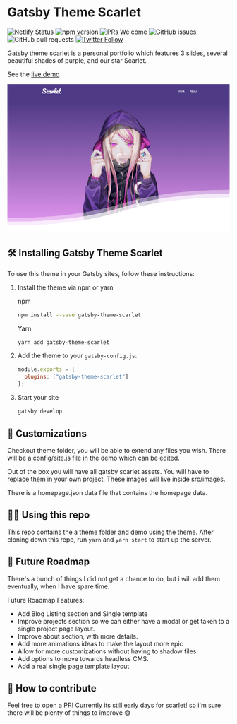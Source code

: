 # Gatsby Theme Scarlet

[![Netlify Status](https://api.netlify.com/api/v1/badges/977f7853-ebdf-4382-adde-d669c42e082b/deploy-status)](https://app.netlify.com/sites/gatsby-theme-scarlet/deploys) [![npm version](https://img.shields.io/npm/v/gatsby-theme-scarlet)](https://www.npmjs.com/package/gatsby-theme-scarlet) ![PRs Welcome](https://img.shields.io/badge/PRs-welcome-brightgreen.svg) ![GitHub issues](https://img.shields.io/github/issues-raw/arxchrono/gatsby-theme-scarlet.svg) ![GitHub pull requests](https://img.shields.io/github/issues-pr/arxchrono/gatsby-theme-scarlet.svg) [![Twitter Follow](https://img.shields.io/twitter/follow/devshaun.svg?style=social)](https://twitter.com/devshaun)

Gatsby theme scarlet is a personal portfolio which features 3 slides, several beautiful shades of purple, and our star Scarlet.

See the [live demo](https://gatsby-theme-scarlet.netlify.com/)

![ScarletPreview](https://raw.githubusercontent.com/ARXChrono/gatsby-theme-scarlet/master/screenshot.png)

## 🛠 Installing Gatsby Theme Scarlet

To use this theme in your Gatsby sites, follow these instructions:

1.  Install the theme via npm or yarn

    npm

    ```sh
    npm install --save gatsby-theme-scarlet
    ```

    Yarn

    ```
    yarn add gatsby-theme-scarlet
    ```

2.  Add the theme to your `gatsby-config.js`:

    ```js
    module.exports = {
      plugins: ["gatsby-theme-scarlet"]
    };
    ```

3.  Start your site
    ```sh
    gatsby develop
    ```

## 🎨 Customizations

Checkout theme folder, you will be able to extend any files you wish. There will be a config/site.js file in the demo which can be edited.

Out of the box you will have all gatsby scarlet assets. You will have to replace them in your own project. These images will live inside src/images.

There is a homepage.json data file that contains the homepage data.

## 👨‍🍳 Using this repo

This repo contains the a theme folder and demo using the theme. After cloning down this repo, run `yarn` and `yarn start` to start up the server.

## 🚚 Future Roadmap

There's a bunch of things I did not get a chance to do, but i will add them eventually, when I have spare time.

Future Roadmap Features:

- Add Blog Listing section and Single template
- Improve projects section so we can either have a modal or get taken to a single project page layout.
- Improve about section, with more details.
- Add more animations ideas to make the layout more epic
- Allow for more customizations without having to shadow files.
- Add options to move towards headless CMS.
- Add a real single page template layout

## 💪 How to contribute

Feel free to open a PR! Currently its still early days for scarlet! so i'm sure there will be plenty of things to improve 😅
